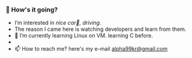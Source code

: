 <h3>👋 How's it going?</h3>   

- I’m interested in <i>nice car🚗, driving.</i>
- The reason I came here is watching developers and learn from them.
- 🌱 I’m currently learning Linux on VM. learning C before.
- <!--(add HTML5, CSS, JS, WebFrontEnd, shield.io design)-->
- 📫 How to reach me? here's my e-mail <a href="#" style='underline overline #FF3028'>alpha99kr@gmail.com</a>

<!---
JinPajama/JinPajama is a ✨ special ✨ repository because its `README.md` (this file) appears on your GitHub profile.
You can click the Preview link to take a look at your changes.
--->
 
